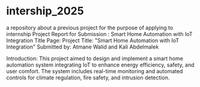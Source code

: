 # intership_2025
a repository about a previous project for the purpose of applying to internship
Project Report for Submission :
Smart Home Automation with IoT Integration
Title Page:
Project Title: "Smart Home Automation with IoT Integration"
Submitted by: Atmane Walid and Kali Abdelmalek 

Introduction:
This project aimed to design and implement a smart home automation system integrating IoT to enhance energy efficiency, safety, and user comfort. The system includes real-time monitoring and automated controls for climate regulation, fire safety, and intrusion detection.


